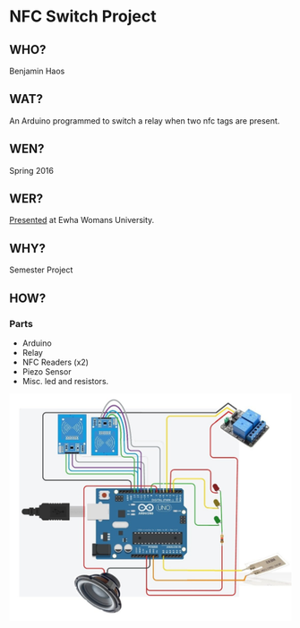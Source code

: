 # NFC Switch Project

## WHO?

Benjamin Haos

## WAT?

An Arduino programmed to switch a relay when two nfc tags are present.

## WEN?

Spring 2016

## WER?

[Presented](slides_basic-electronics-engineering/index.html) at Ewha Womans University.

## WHY?

Semester Project

## HOW?

### Parts

* Arduino
* Relay
* NFC Readers (x2)
* Piezo Sensor
* Misc. led and resistors.

![circuit diagram](slides_basic-electronics-engineering/basic-electronics-engineering/2748916-circuit_diagram.jpg "Device Circuit Diagram")

